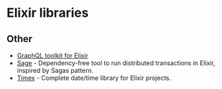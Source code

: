 # Elixir libraries

## Other

* [GraphQL toolkit for Elixir](https://github.com/absinthe-graphql/absinthe)
* [Sage](https://github.com/Nebo15/sage) - Dependency-free tool to run distributed transactions in Elixir, inspired by Sagas pattern.
* [Timex](https://github.com/bitwalker/timex) - Complete date/time library for Elixir projects.

